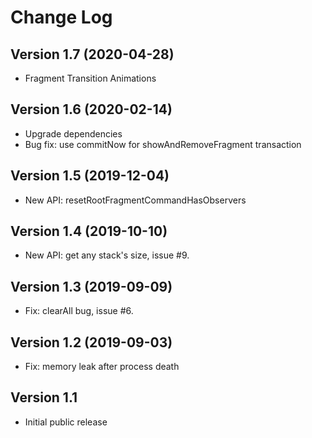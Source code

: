 Change Log
==========

Version 1.7 (2020-04-28)
------------------------
* Fragment Transition Animations

Version 1.6 (2020-02-14)
------------------------
* Upgrade dependencies
* Bug fix: use commitNow for showAndRemoveFragment transaction

Version 1.5 (2019-12-04)
------------------------
* New API: resetRootFragmentCommandHasObservers

Version 1.4 (2019-10-10)
------------------------
* New API: get any stack's size, issue #9. 

Version 1.3 (2019-09-09)
------------------------
* Fix: clearAll bug, issue #6. 

Version 1.2 (2019-09-03)
------------------------
* Fix: memory leak after process death

Version 1.1
-----------
* Initial public release